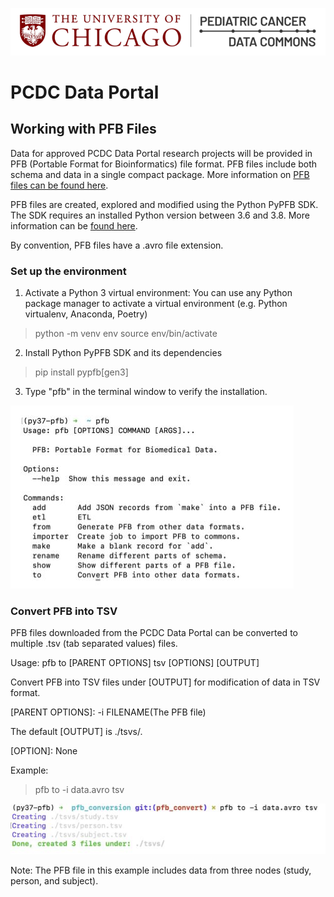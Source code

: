 ![Logo](img/PcdcLogo.png)
# PCDC Data Portal
## Working with PFB Files

Data for approved PCDC Data Portal research projects will be provided in PFB (Portable Format for Bioinformatics) file format. PFB files include both schema and data in a single compact package. More information on [PFB files can be found here](https://bdcatalyst.gitbook.io/biodata-catalyst-documentation/written-documentation/getting-started/explore-available-data/gen3-discovering-data/pfb-files#what-is-a-portable-format-for-bioinformatics).    

PFB files are created, explored and modified using the Python PyPFB SDK. The SDK requires an installed Python version between 3.6 and 3.8. More information can be [found here](https://github.com/uc-cdis/pypfb). 

By convention, PFB files have a .avro file extension. 

### Set up the environment
1) Activate a Python 3 virtual environment: You can use any Python package manager to activate a virtual environment (e.g. Python virtualenv, Anaconda, Poetry)  
> python -m venv env
> source env/bin/activate

2) Install Python PyPFB SDK and its dependencies
> pip install pypfb[gen3]

3) Type "pfb" in the terminal window to verify the installation.

[![fig2](/img/PFBcommands.jpg "PFB Commands")](https://docs.google.com/drawings/d/1x4dZh19FPnKM2rLdoP8iZkdyT0G1amhfi8XPPG52XWM/edit?usp=sharing)

### Convert PFB into TSV
PFB files downloaded from the PCDC Data Portal can be converted to multiple .tsv (tab separated values) files. 

Usage: pfb to [PARENT OPTIONS] tsv [OPTIONS] [OUTPUT]

Convert PFB into TSV files under [OUTPUT] for modification of data in TSV format.

\[PARENT OPTIONS\]: -i  FILENAME(The PFB file)

The default [OUTPUT] is ./tsvs/.

\[OPTION\]: None

Example:
 > pfb to -i data.avro tsv
 
[![fig3](/img/PFBconvert.jpg "PFB conversion")](https://docs.google.com/drawings/d/1qKL_t_bvC_M1phzoug5tyckaYaIXhRkqdol53orveYw/edit?usp=sharing)

Note: The PFB file in this example includes data from three nodes (study, person, and subject).